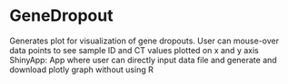 # GeneDropout
Generates plot for visualization of gene dropouts. User can mouse-over data points to see sample ID and CT values plotted on x and y axis 
ShinyApp: 
App where user can directly input data file and generate and download plotly graph without using R
